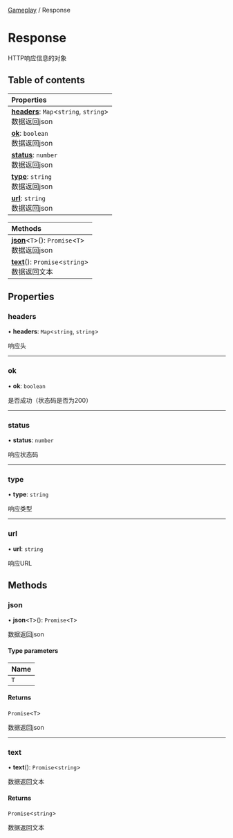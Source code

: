 [Gameplay](../groups/Gameplay.Gameplay.md) / Response

# Response <Badge type="tip" text="Interface" /> <Score text="Response" />

HTTP响应信息的对象

## Table of contents

| Properties |
| :-----|
| **[headers](Network.Response.md#headers)**: `Map`<`string`, `string`\> <br> 数据返回json|
| **[ok](Network.Response.md#ok)**: `boolean` <br> 数据返回json|
| **[status](Network.Response.md#status)**: `number` <br> 数据返回json|
| **[type](Network.Response.md#type)**: `string` <br> 数据返回json|
| **[url](Network.Response.md#url)**: `string` <br> 数据返回json|

| Methods |
| :-----|
| **[json](Network.Response.md#json)**<`T`\>(): `Promise`<`T`\> <br> 数据返回json|
| **[text](Network.Response.md#text)**(): `Promise`<`string`\> <br> 数据返回文本|

## Properties

### headers <Score text="headers" /> 

• **headers**: `Map`<`string`, `string`\>

响应头

___

### ok <Score text="ok" /> 

• **ok**: `boolean`

是否成功（状态码是否为200）

___

### status <Score text="status" /> 

• **status**: `number`

响应状态码

___

### type <Score text="type" /> 

• **type**: `string`

响应类型

___

### url <Score text="url" /> 

• **url**: `string`

响应URL

## Methods

### json <Score text="json" /> 

• **json**<`T`\>(): `Promise`<`T`\> 

数据返回json


#### Type parameters

| Name |
| :------ |
| `T` |

#### Returns

`Promise`<`T`\>

数据返回json

___

### text <Score text="text" /> 

• **text**(): `Promise`<`string`\> 

数据返回文本


#### Returns

`Promise`<`string`\>

数据返回文本
